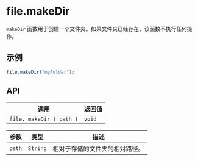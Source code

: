 # file.makeDir

`makeDir` 函数用于创建一个文件夹。如果文件夹已经存在，该函数不执行任何操作。

## 示例

```javascript
file.makeDir("myFolder");
```

## API

| 调用 | 返回值 |
|---|---|
| `file. makeDir ( path )` | `void` |

| 参数 | 类型 | 描述 |
|---|---|---|
| `path` | `String` | 相对于存储的文件夹的相对路径。 |